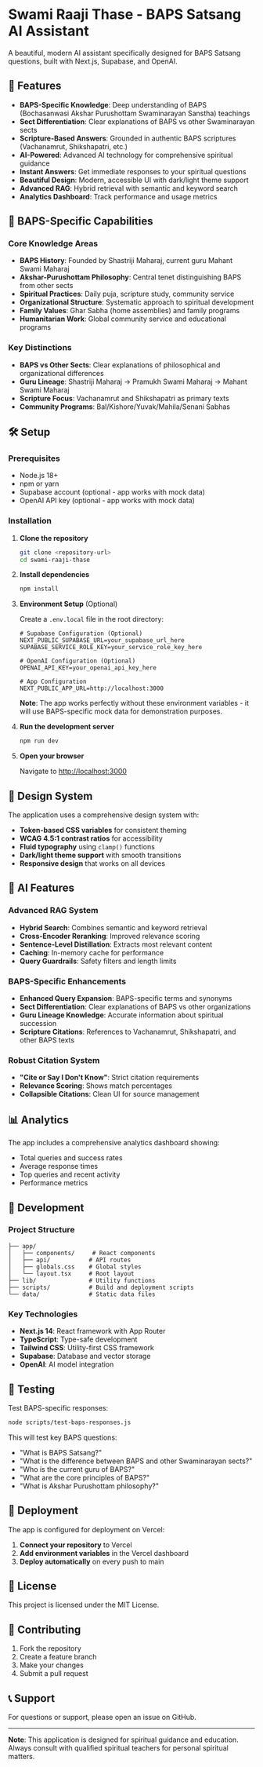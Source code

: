 # Swami Raaji Thase - BAPS Satsang AI Assistant

A beautiful, modern AI assistant specifically designed for BAPS Satsang questions, built with Next.js, Supabase, and OpenAI.

## 🚀 Features

- **BAPS-Specific Knowledge**: Deep understanding of BAPS (Bochasanwasi Akshar Purushottam Swaminarayan Sanstha) teachings
- **Sect Differentiation**: Clear explanations of BAPS vs other Swaminarayan sects
- **Scripture-Based Answers**: Grounded in authentic BAPS scriptures (Vachanamrut, Shikshapatri, etc.)
- **AI-Powered**: Advanced AI technology for comprehensive spiritual guidance
- **Instant Answers**: Get immediate responses to your spiritual questions
- **Beautiful Design**: Modern, accessible UI with dark/light theme support
- **Advanced RAG**: Hybrid retrieval with semantic and keyword search
- **Analytics Dashboard**: Track performance and usage metrics

## 🎯 BAPS-Specific Capabilities

### **Core Knowledge Areas**

- **BAPS History**: Founded by Shastriji Maharaj, current guru Mahant Swami Maharaj
- **Akshar-Purushottam Philosophy**: Central tenet distinguishing BAPS from other sects
- **Spiritual Practices**: Daily puja, scripture study, community service
- **Organizational Structure**: Systematic approach to spiritual development
- **Family Values**: Ghar Sabha (home assemblies) and family programs
- **Humanitarian Work**: Global community service and educational programs

### **Key Distinctions**

- **BAPS vs Other Sects**: Clear explanations of philosophical and organizational differences
- **Guru Lineage**: Shastriji Maharaj → Pramukh Swami Maharaj → Mahant Swami Maharaj
- **Scripture Focus**: Vachanamrut and Shikshapatri as primary texts
- **Community Programs**: Bal/Kishore/Yuvak/Mahila/Senani Sabhas

## 🛠️ Setup

### Prerequisites

- Node.js 18+
- npm or yarn
- Supabase account (optional - app works with mock data)
- OpenAI API key (optional - app works with mock data)

### Installation

1. **Clone the repository**

   ```bash
   git clone <repository-url>
   cd swami-raaji-thase
   ```

2. **Install dependencies**

   ```bash
   npm install
   ```

3. **Environment Setup** (Optional)

   Create a `.env.local` file in the root directory:

   ```env
   # Supabase Configuration (Optional)
   NEXT_PUBLIC_SUPABASE_URL=your_supabase_url_here
   SUPABASE_SERVICE_ROLE_KEY=your_service_role_key_here

   # OpenAI Configuration (Optional)
   OPENAI_API_KEY=your_openai_api_key_here

   # App Configuration
   NEXT_PUBLIC_APP_URL=http://localhost:3000
   ```

   **Note**: The app works perfectly without these environment variables - it will use BAPS-specific mock data for demonstration purposes.

4. **Run the development server**

   ```bash
   npm run dev
   ```

5. **Open your browser**

   Navigate to [http://localhost:3000](http://localhost:3000)

## 🎨 Design System

The application uses a comprehensive design system with:

- **Token-based CSS variables** for consistent theming
- **WCAG 4.5:1 contrast ratios** for accessibility
- **Fluid typography** using `clamp()` functions
- **Dark/light theme support** with smooth transitions
- **Responsive design** that works on all devices

## 🤖 AI Features

### Advanced RAG System

- **Hybrid Search**: Combines semantic and keyword retrieval
- **Cross-Encoder Reranking**: Improved relevance scoring
- **Sentence-Level Distillation**: Extracts most relevant content
- **Caching**: In-memory cache for performance
- **Query Guardrails**: Safety filters and length limits

### BAPS-Specific Enhancements

- **Enhanced Query Expansion**: BAPS-specific terms and synonyms
- **Sect Differentiation**: Clear explanations of BAPS vs other organizations
- **Guru Lineage Knowledge**: Accurate information about spiritual succession
- **Scripture Citations**: References to Vachanamrut, Shikshapatri, and other BAPS texts

### Robust Citation System

- **"Cite or Say I Don't Know"**: Strict citation requirements
- **Relevance Scoring**: Shows match percentages
- **Collapsible Citations**: Clean UI for source management

## 📊 Analytics

The app includes a comprehensive analytics dashboard showing:

- Total queries and success rates
- Average response times
- Top queries and recent activity
- Performance metrics

## 🔧 Development

### Project Structure

```
├── app/
│   ├── components/     # React components
│   ├── api/           # API routes
│   ├── globals.css    # Global styles
│   └── layout.tsx     # Root layout
├── lib/               # Utility functions
├── scripts/           # Build and deployment scripts
└── data/              # Static data files
```

### Key Technologies

- **Next.js 14**: React framework with App Router
- **TypeScript**: Type-safe development
- **Tailwind CSS**: Utility-first CSS framework
- **Supabase**: Database and vector storage
- **OpenAI**: AI model integration

## 🧪 Testing

Test BAPS-specific responses:

```bash
node scripts/test-baps-responses.js
```

This will test key BAPS questions:

- "What is BAPS Satsang?"
- "What is the difference between BAPS and other Swaminarayan sects?"
- "Who is the current guru of BAPS?"
- "What are the core principles of BAPS?"
- "What is Akshar Purushottam philosophy?"

## 🚀 Deployment

The app is configured for deployment on Vercel:

1. **Connect your repository** to Vercel
2. **Add environment variables** in the Vercel dashboard
3. **Deploy automatically** on every push to main

## 📝 License

This project is licensed under the MIT License.

## 🤝 Contributing

1. Fork the repository
2. Create a feature branch
3. Make your changes
4. Submit a pull request

## 📞 Support

For questions or support, please open an issue on GitHub.

---

**Note**: This application is designed for spiritual guidance and education. Always consult with qualified spiritual teachers for personal spiritual matters.
